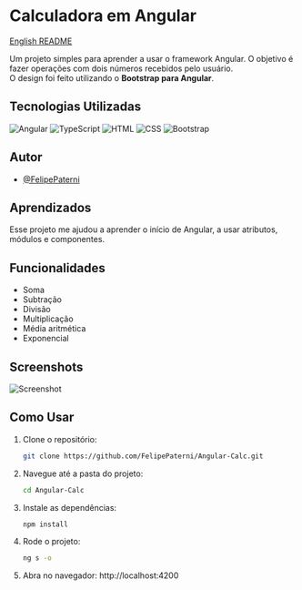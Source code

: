 
# Calculadora em Angular
[English README](/README.md)  

Um projeto simples para aprender a usar o framework Angular. O objetivo é fazer operações com dois números recebidos pelo usuário.  
O design foi feito utilizando o **Bootstrap para Angular**.

## Tecnologias Utilizadas
![Angular](https://img.shields.io/badge/Angular-DD0031?style=for-the-badge&logo=angular&logoColor=white) 
![TypeScript](https://img.shields.io/badge/TypeScript-3178C6?style=for-the-badge&logo=typescript&logoColor=white) 
![HTML](https://img.shields.io/badge/HTML-E34F26?style=for-the-badge&logo=html5&logoColor=white) 
![CSS](https://img.shields.io/badge/CSS-1572B6?style=for-the-badge&logo=css3&logoColor=white) 
![Bootstrap](https://img.shields.io/badge/Bootstrap-7952B3?style=for-the-badge&logo=bootstrap&logoColor=white)

## Autor

- [@FelipePaterni](https://www.github.com/FelipePaterni)

## Aprendizados

Esse projeto me ajudou a aprender o início de Angular, a usar atributos, módulos e componentes.

## Funcionalidades

- Soma
- Subtração
- Divisão
- Multiplicação
- Média aritmética
- Exponencial

## Screenshots

![Screenshot](https://i.imgur.com/lBECNGC.png)

## Como Usar

1. Clone o repositório:
   ```bash
   git clone https://github.com/FelipePaterni/Angular-Calc.git
   ```

2. Navegue até a pasta do projeto:
   ```bash
   cd Angular-Calc
   ```

3. Instale as dependências:
   ```bash
   npm install
   ```

4. Rode o projeto:
   ```bash
   ng s -o
   ```

5. Abra no navegador:
 http://localhost:4200
    
